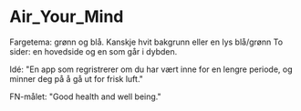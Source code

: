 # Air_Your_Mind


Fargetema: grønn og blå. Kanskje hvit bakgrunn eller en lys blå/grønn
To sider: en hovedside og en som går i dybden. 

Idé: "En app som regristrerer om du har vært inne for en lengre periode, og minner deg på å gå ut for frisk luft."

FN-målet: "Good health and well being." 
